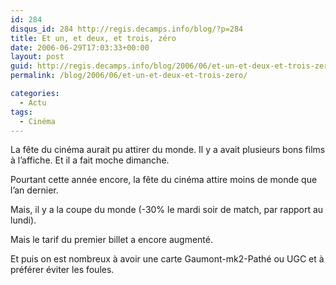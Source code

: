```yaml
---
id: 284
disqus_id: 284 http://regis.decamps.info/blog/?p=284
title: Et un, et deux, et trois, zéro
date: 2006-06-29T17:03:33+00:00
layout: post
guid: http://regis.decamps.info/blog/2006/06/et-un-et-deux-et-trois-zero/
permalink: /blog/2006/06/et-un-et-deux-et-trois-zero/

categories:
  - Actu
tags:
  - Cinéma
---
```

La fête du cinéma aurait pu attirer du monde. Il y a avait plusieurs bons films à l’affiche. Et il a fait moche dimanche.
  
Pourtant cette année encore, la fête du cinéma attire moins de monde que l’an dernier.
  
Mais, il y a la coupe du monde (-30% le mardi soir de match, par rapport au lundi).
  
Mais le tarif du premier billet a encore augmenté.

Et puis on est nombreux à avoir une carte Gaumont-mk2-Pathé ou UGC et à préférer éviter les foules.
